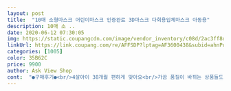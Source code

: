 ```yaml
---
layout: post 
title:  "10매 소형마스크 어린이마스크 인증완료 3D마스크 다회용입체마스크 아동용" 
description: 10매 소 ..
date: 2020-06-12 07:30:05 
img: https://static.coupangcdn.com/image/vendor_inventory/c08d/2ac3ff8d99175b87a7279dbb48a3617b6e8005a73f803f0ace7ca949a118.jpg 
linkUrl: https://link.coupang.com/re/AFFSDP?lptag=AF3600438&subid=ahnPublicAsk&pageKey=1528315437&itemId=2621799191&vendorItemId=70612757685&traceid=V0-113-05b0967baa813a3e 
categories: [1005] 
color: 35B62C 
price: 9900 
author: Ask View Shop 
cont:  "●구매후기●<br/>4살아이 38개월 편하게 맞아요<br/>가끔 품질이 바뀌는 상품들도 많아서 ;;;;;<br/>귀에 거는부분도 편하고 크기도 아이한테 딱 맞아서 끈부분을 이제 묶지 않아도 되서 좋아요 ㅎㅎ<br/>귀에 걸때 한쪽 귀 걸고 아주 약하게 살짝 당겨 걸으려니 길이가 꽤 남는걸 봐서는 유치원생 정도까지는 충분히 쓸 수 있을꺼 같단? 생각입니다<br/>날씨가 점점 더워져서 아이가 마스크 끼면 끈때문에 답답해하고 불편해해서 걱정이었는데 입체마스크를 껴보니 좋아서 아이에게도 사주었어요 ㅎㅎ<br/>너무 예뻐요^^<br/>넘 괜찮은거 같아서 아이 어린이집 같은반 친구들도 깔별로 나눠주려고 안샀던 나머지 3종류 10개씩 30개 방금 추가주문했습니다<br/>디자인도 맘에 들어하고 아이가 착용하니 바로 우와 편하다 하고 말해주더라구요 ㅎㅎ<br/>머리는 작은데 얼굴은 큰거 일지도 모르니 참고만해주세용 ㅎ<br/>보기엔 얼굴도 작은편 같습니다<br/>비말차단용중에 착용감이 편한걸 찾다가 평이 좋아 구매해봤어요<br/>빨아쓸수 있는 천마스크인데 얇아서 숨쉬기 편하구요<br/>사이즈는 4살 40개월 머리크기는 하위 20프로 정도인 얼굴 살짝 작은 아이가 쓰기에 널널하고 딱좋았어요<br/>신축성이 꽤있어서 여유로와도 양쪽귀 다걸면 얼굴에 적당히 핏돼요<br/>실제로 아이도 80쓰고 하원한날 바꿔서 씌워줘보니 시원하고 좋다고 하더라구요... <br/> 귀가 상당히 편하구요... <br/><br/>애기는 첨 씌우니 냄새! 이러던데 제가 맡아보니 별 냄새는 없었어요<br/>얇고 지금하고 다니기 좋네요<br/>어차피 이젠 너무 더워서 80이나 94는 쓰기 힘드니... <br/><br/>이번에 받는것도 같은 품질이길 기대할께요<br/>잘 쓸게요!<br/>착용감에 큰점수 주고 싶고 개별포장으로 포장도 깔끔하니 좋아요<br/>특유의 화학냄새나 나쁜냄새는 없었고 그냥 천냄새? 같은게 살짝 났던거 같아요 가볍게 세척하면 사라질 정도?<br/>" 
---
```

